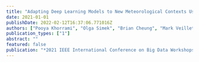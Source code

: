 ```yaml
---
title: "Adapting Deep Learning Models to New Meteorological Contexts Using Transfer Learning"
date: 2021-01-01
publishDate: 2022-02-12T16:37:06.771016Z
authors: ["Pooya Khorrami", "Olga Simek", "Brian Cheung", "Mark Veillette", "Rumen Dangovski", "Ileana Rugina", "Marin Soljacic", "Pulkit Agrawal"]
publication_types: ["1"]
abstract: ""
featured: false
publication: "*2021 IEEE International Conference on Big Data Workshops (Big Data)*"
---
```


